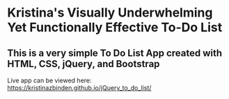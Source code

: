 # Kristina's Visually Underwhelming Yet Functionally Effective To-Do List

## This is a very simple To Do List App created with HTML, CSS, jQuery, and Bootstrap

Live app can be viewed here: https://kristinazbinden.github.io/jQuery_to_do_list/
